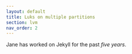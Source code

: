 ```yaml
---
layout: default
title: Luks on multiple partitions
section: lvm
nav_order: 2
---
```


Jane has worked on Jekyll for the past *five years*.
